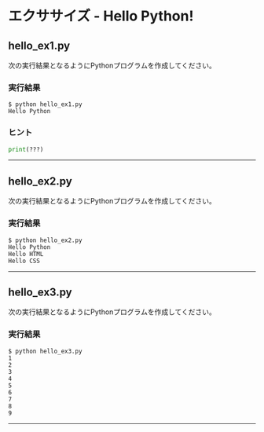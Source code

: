 # エクササイズ - Hello Python!

## hello_ex1.py

次の実行結果となるようにPythonプログラムを作成してください。

### 実行結果

``` 
$ python hello_ex1.py
Hello Python
```

### ヒント

``` python
print(???)
```

---

## hello_ex2.py

次の実行結果となるようにPythonプログラムを作成してください。

### 実行結果

``` 
$ python hello_ex2.py
Hello Python
Hello HTML
Hello CSS
```

---

## hello_ex3.py

次の実行結果となるようにPythonプログラムを作成してください。

### 実行結果

``` 
$ python hello_ex3.py
1
2
3
4
5
6
7
8
9
```

---
